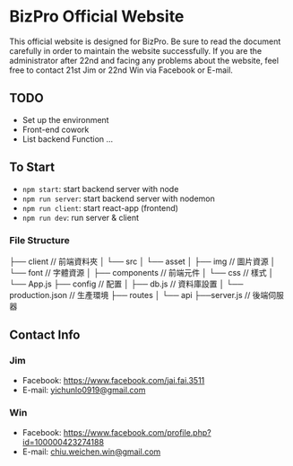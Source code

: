 # BizPro Official Website

This official website is designed for BizPro. Be sure to read the document carefully in order to maintain the website successfully. If you are the administrator after 22nd and facing any problems about the website, feel free to contact 21st Jim or 22nd Win via Facebook or E-mail.

## TODO

- Set up the environment
- Front-end cowork
- List backend Function
  ...

## To Start

- `npm start`: start backend server with node
- `npm run server`: start backend server with nodemon
- `npm run client`: start react-app (frontend)
- `npm run dev`: run server & client

### File Structure

├── client                   // 前端資料夾
│   └── src 
│       └── asset
│           ├── img          // 圖片資源 
│           └── font         // 字體資源 
│       ├── components       // 前端元件 
│       └── css              // 樣式 
│   └── App.js 
├── config                   // 配置 
│   ├── db.js                // 資料庫設置 
│   └── production.json      // 生產環境 
├── routes 
│   └── api 
├──server.js                 // 後端伺服器 

## Contact Info

### Jim

- Facebook: https://www.facebook.com/jai.fai.3511
- E-mail: yichunlo0919@gmail.com

### Win

- Facebook: https://www.facebook.com/profile.php?id=100000423274188
- E-mail: chiu.weichen.win@gmail.com
